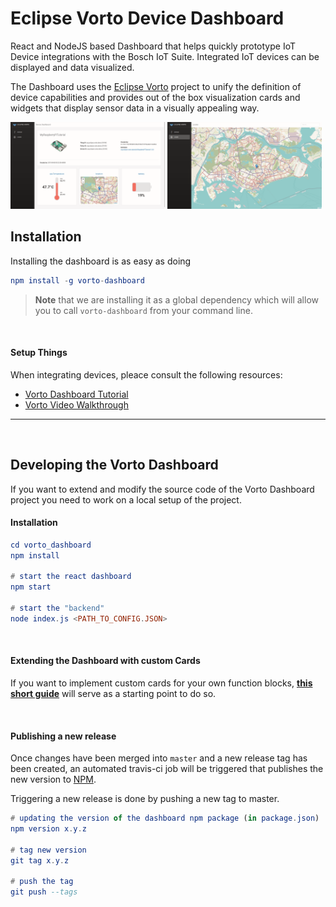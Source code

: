 # Eclipse Vorto Device Dashboard
React and NodeJS based Dashboard that helps quickly prototype IoT Device integrations with the Bosch IoT Suite. 
Integrated IoT devices can be displayed and data visualized.

The Dashboard uses the [Eclipse Vorto](www.eclipse.org/vorto) project to unify the definition of device capabilities and provides out of the box visualization cards and widgets that display sensor data in a visually appealing way.

<img src="https://github.com/eclipse/vorto-examples/blob/master/vorto-dashboard/assets/deviceDashboard.png" width="49%"/> <img src="https://github.com/eclipse/vorto-examples/blob/master/vorto-dashboard/assets/locatePage.png" width="49%"/>

## Installation
Installing the dashboard is as easy as doing

```elm
npm install -g vorto-dashboard
```

> **Note** that we are installing it as a global dependency which will allow you to call `vorto-dashboard` from your command line.

<br />

#### Setup Things
When integrating devices, pleace consult the following resources:
- [Vorto Dashboard Tutorial](https://github.com/eclipse/vorto/blob/master/docs/tutorials/create_webapp_dashboard.md)
- [Vorto Video Walkthrough](https://www.youtube.com/watch?v=ZuZsNWSUvPY&list=UU9_Bk9247GgJ3k9O7yxctFg)

---

<br />

## Developing the Vorto Dashboard
If you want to extend and modify the source code of the Vorto Dashboard project you need to work on a local setup of the project.

#### Installation
```elm
cd vorto_dashboard
npm install

# start the react dashboard
npm start

# start the "backend"
node index.js <PATH_TO_CONFIG.JSON>
```

<br />

#### Extending the Dashboard with custom Cards
If you want to implement custom cards for your own function blocks, [**this short guide**](https://github.com/eclipse/vorto-examples/blob/master/vorto-dashboard/extending.md) will serve as a starting point to do so.

<br />

#### Publishing a new release
Once changes have been merged into `master` and a new release tag has been created, an automated travis-ci job will be triggered that publishes the new version to [NPM](https://www.npmjs.com/).

Triggering a new release is done by pushing a new tag to master. 
```elm
# updating the version of the dashboard npm package (in package.json)
npm version x.y.z 

# tag new version
git tag x.y.z

# push the tag
git push --tags
```
